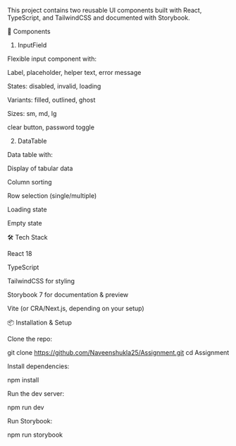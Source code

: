This project contains two reusable UI components built with React, TypeScript, and TailwindCSS and documented with Storybook.

🚀 Components
1. InputField

Flexible input component with:

Label, placeholder, helper text, error message

States: disabled, invalid, loading

Variants: filled, outlined, ghost

Sizes: sm, md, lg

clear button, password toggle

2. DataTable

Data table with:

Display of tabular data

Column sorting

Row selection (single/multiple)

Loading state

Empty state

🛠️ Tech Stack

React 18

TypeScript

TailwindCSS for styling

Storybook 7 for documentation & preview

Vite (or CRA/Next.js, depending on your setup)

📦 Installation & Setup

Clone the repo:

git clone https://github.com/Naveenshukla25/Assignment.git
cd Assignment


Install dependencies:

npm install


Run the dev server:

npm run dev


Run Storybook:

npm run storybook

